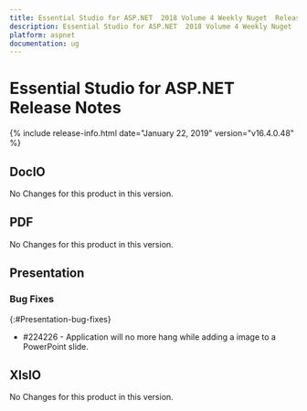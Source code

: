 ```yaml
---
title: Essential Studio for ASP.NET  2018 Volume 4 Weekly Nuget  Release Notes  
description: Essential Studio for ASP.NET  2018 Volume 4 Weekly Nuget  Release Notes  
platform: aspnet
documentation: ug
---
```


# Essential Studio for ASP.NET  Release Notes  

{% include release-info.html date="January 22, 2019"  version="v16.4.0.48" %} 






## DocIO

No Changes for this product in this version.

[//]: # "Delete the contents of this file while new content is added."

## PDF

No Changes for this product in this version.

[//]: # "Delete the contents of this file while new content is added."

## Presentation

### Bug Fixes
{:#Presentation-bug-fixes}

* \#224226 - Application will no more hang while adding a image to a PowerPoint slide.
## XlsIO

No Changes for this product in this version.

[//]: # "Delete the contents of this file while new content is added."


